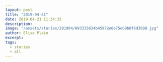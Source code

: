 ```yaml
---
layout: post
title: "2019-04-21"
date: 2019-04-21 11:34:32
description: 
image: "/assets/stories/201904/893315634b45972e0e75eb9b8f6d3998.jpg"
author: Elise Plain
excerpt: 
tags: 
  - stories
  - all
---
```



<p></p>
